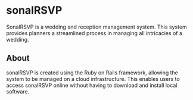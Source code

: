 # sonalRSVP

SonalRSVP is a wedding and reception management system. This system provides planners a streamlined process in managing all intricacies of a wedding. 

## About

sonalRSVP is created using the Ruby on Rails framework, allowing the system to be managed on a cloud infrastructure. This enables users to access sonalRSVP online without having to download and install local software.
